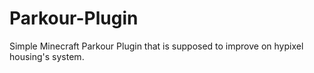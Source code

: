 # Parkour-Plugin
Simple Minecraft Parkour Plugin that is supposed to improve on hypixel housing's system. 
